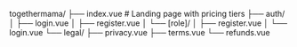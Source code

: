 togethermama/
├── index.vue                      # Landing page with pricing tiers
├── auth/
│   ├── login.vue
│   ├── register.vue
│   └── [role]/
│       ├── register.vue
│       └── login.vue
└── legal/
    ├── privacy.vue
    ├── terms.vue
    └── refunds.vue